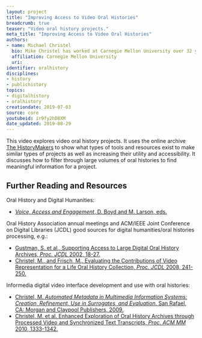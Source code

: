 ```yaml
---
layout: project
title: "Improving Access to Video Oral Histories"
breadcrumb: true
teaser: "Video oral history projects."
meta_title: "Improving Access to Video Oral Histories"
authors:
- name: Michael Christel
  bio: Mike Christel has worked at Carnegie Mellon University over 32 years, the last 13 at the Entertainment Technology Center where he is now a Teaching Professor.  His research spans multimedia information processing and interface research to transformational games for health and education.  He has worked for over a decade with The HistoryMakers on data processing and interfaces into their significant 150,000 (and growing) African American video oral history stories, promoting general use and digital humanities scholarship.
  affiliation: Carnegie Mellon University
  uri:
identifier: oralhistory
disciplines:
- history
- publichistory
topics:
- digitalhistory
- oralhistory
creationdate: 2019-07-03
source: core
youtubeid: ir9fy2hD8XM
date_updated: 2019-08-29
---
```



This video explores video oral history projects. It uses the online archive [The HistoryMakers](https://www.thehistorymakers.org/) to show what types of tools and resources exist to make similar types of projects as well as increasing their utility and accessibility. It discusses how to filter through large volumes of oral histories to find meaningful information for a project.

## Further Reading and Resources
Oral History and Digital Humanities:
  - [_Voice, Access and Engagement_, D. Boyd and M. Larson, eds.](https://link.springer.com/book/10.1057%2F9781137322029)

Oral History Association annual meetings and ACM/IEEE Joint Conference on Digital Libraries (JCDL) good sources for digital humanities/oral histories processing, e.g.:

  - [Gustman, S. et al., Supporting Access to Large Digital Oral History Archives, _Proc. JCDL_ 2002, 18-27.](https://dl.acm.org/citation.cfm?doid=544220.544224)
  - [Christel, M., and Frisch, M., Evaluating the Contributions of Video Representation for a Life Oral History Collection, _Proc. JCDL_ 2008, 241-250.](https://dl.acm.org/citation.cfm?doid=1378889.1378929)

Informedia digital video interface development and use with oral histories:
  - [Christel, M. _Automated Metadata in Multimedia Information Systems: Creation, Refinement, Use in Surrogates, and Evaluation_. San Rafael, CA: Morgan and Claypool Publishers, 2009.](https://www.morganclaypool.com/doi/abs/10.2200/S00167ED1V01Y200812ICR002)
  - [Christel, M. et al. Enhanced Exploration of Oral History Archives through Processed Video and Synchronized Text Transcripts, _Proc. ACM MM_ 2010, 1333-1342.](https://dl.acm.org/citation.cfm?doid=1873951.1874215)
